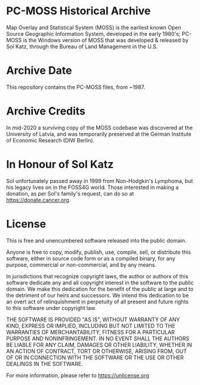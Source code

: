 # PC-MOSS Historical Archive

 Map Overlay and Statistical System (MOSS) is the earliest known Open Source
 Geographic Information System, developed in the early 1980's; PC-MOSS is the 
 Windows version of MOSS that was developed & released by Sol Katz, through 
 the Bureau of Land Management in the U.S.

# Archive Date

This repository contains the PC-MOSS files, from ~1987.

# Archive Credits

In mid-2020 a surviving copy of the MOSS codebase was discovered at the 
University of Latvia, and was temporarily preserved at the German Institute 
of Economic Research (DIW Berlin).

# In Honour of Sol Katz

Sol unfortunately passed away in 1999 from Non-Hodgkin's Lymphoma, but his 
legacy lives on in the FOSS4G world. Those interested in making a donation, 
as per Sol's family's request, can do so at https://donate.cancer.org. 

# License

This is free and unencumbered software released into the public domain.

Anyone is free to copy, modify, publish, use, compile, sell, or
distribute this software, either in source code form or as a compiled
binary, for any purpose, commercial or non-commercial, and by any
means.

In jurisdictions that recognize copyright laws, the author or authors
of this software dedicate any and all copyright interest in the
software to the public domain. We make this dedication for the benefit
of the public at large and to the detriment of our heirs and
successors. We intend this dedication to be an overt act of
relinquishment in perpetuity of all present and future rights to this
software under copyright law.

THE SOFTWARE IS PROVIDED "AS IS", WITHOUT WARRANTY OF ANY KIND,
EXPRESS OR IMPLIED, INCLUDING BUT NOT LIMITED TO THE WARRANTIES OF
MERCHANTABILITY, FITNESS FOR A PARTICULAR PURPOSE AND NONINFRINGEMENT.
IN NO EVENT SHALL THE AUTHORS BE LIABLE FOR ANY CLAIM, DAMAGES OR
OTHER LIABILITY, WHETHER IN AN ACTION OF CONTRACT, TORT OR OTHERWISE,
ARISING FROM, OUT OF OR IN CONNECTION WITH THE SOFTWARE OR THE USE OR
OTHER DEALINGS IN THE SOFTWARE.

For more information, please refer to <https://unlicense.org>
